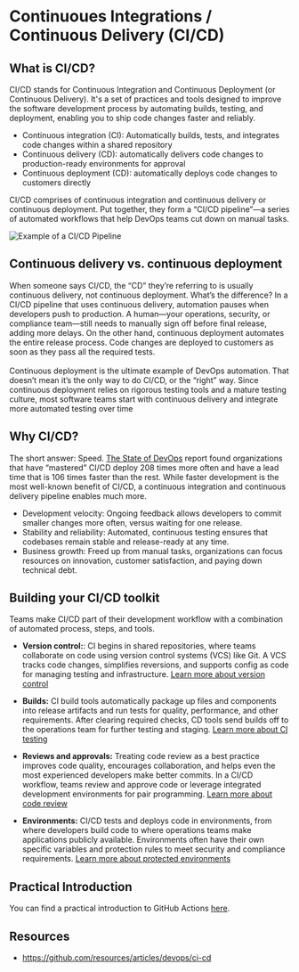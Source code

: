 # Continuoues Integrations / Continuous Delivery (CI/CD)

## What is CI/CD?
CI/CD stands for Continuous Integration and Continuous Deployment (or Continuous Delivery). It's a set of practices and tools designed to improve the software development process by automating builds, testing, and deployment, enabling you to ship code changes faster and reliably.

* Continuous integration (CI): Automatically builds, tests, and integrates code changes within a shared repository
* Continuous delivery (CD): automatically delivers code changes to production-ready environments for approval
* Continuous deployment (CD): automatically deploys code changes to customers directly

CI/CD comprises of continuous integration and continuous delivery or continuous deployment. Put together, they form a “CI/CD pipeline”—a series of automated workflows that help DevOps teams cut down on manual tasks.

![Example of a CI/CD Pipeline](https://images.ctfassets.net/8aevphvgewt8/6TzteuR1V2yAvtI8zT4xPt/b360a4f1c6af78cefcd8a16a4d3db589/Group_48096049__2___1_.png?w=1800&fm=webp&q=90)

## Continuous delivery vs. continuous deployment
When someone says CI/CD, the “CD” they’re referring to is usually continuous delivery, not continuous deployment. What’s the difference? In a CI/CD pipeline that uses continuous delivery, automation pauses when developers push to production. A human—your operations, security, or compliance team—still needs to manually sign off before final release, adding more delays. On the other hand, continuous deployment automates the entire release process. Code changes are deployed to customers as soon as they pass all the required tests.</br>
</br>
Continuous deployment is the ultimate example of DevOps automation. That doesn’t mean it’s the only way to do CI/CD, or the “right” way. Since continuous deployment relies on rigorous testing tools and a mature testing culture, most software teams start with continuous delivery and integrate more automated testing over time

## Why CI/CD?
The short answer: Speed. [The State of DevOps](https://cloud.google.com/blog/products/devops-sre/the-2019-accelerate-state-of-devops-elite-performance-productivity-and-scaling) report found organizations that have “mastered” CI/CD deploy 208 times more often and have a lead time that is 106 times faster than the rest. While faster development is the most well-known benefit of CI/CD, a continuous integration and continuous delivery pipeline enables much more.

* Development velocity: Ongoing feedback allows developers to commit smaller changes more often, versus waiting for one release.
* Stability and reliability: Automated, continuous testing ensures that codebases remain stable and release-ready at any time.
* Business growth: Freed up from manual tasks, organizations can focus resources on innovation, customer satisfaction, and paying down technical debt.

## Building your CI/CD toolkit
Teams make CI/CD part of their development workflow with a combination of automated process, steps, and tools.

* **Version control:**: CI begins in shared repositories, where teams collaborate on code using version control systems (VCS) like Git. A VCS tracks code changes, simplifies reversions, and supports config as code for managing testing and infrastructure. [Learn more about version control]()

* **Builds:** CI build tools automatically package up files and components into release artifacts and run tests for quality, performance, and other requirements. After clearing required checks, CD tools send builds off to the operations team for further testing and staging. [Learn more about CI testing](https://github.com/resources/articles/devops/continuous-integration)

* **Reviews and approvals:** Treating code review as a best practice improves code quality, encourages collaboration, and helps even the most experienced developers make better commits. In a CI/CD workflow, teams review and approve code or leverage integrated development environments for pair programming. [Learn more about code review](https://github.com/resources/articles/software-development/how-to-improve-code-with-code-reviews)

* **Environments:** CI/CD tests and deploys code in environments, from where developers build code to where operations teams make applications publicly available. Environments often have their own specific variables and protection rules to meet security and compliance requirements. [Learn more about protected environments](https://docs.github.com/en/actions/reference/environments)

## Practical Introduction
You can find a practical introduction to GitHub Actions [here](/Topics/CI/Intro_github_actions.md).


## Resources
* https://github.com/resources/articles/devops/ci-cd